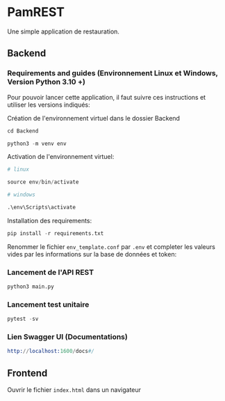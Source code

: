 # PamREST

Une simple application de restauration.


## Backend
### Requirements and guides (Environnement Linux et Windows, Version Python 3.10 +)


Pour pouvoir lancer cette application, il faut suivre ces instructions et utiliser les versions indiqués:


Création de l'environnement virtuel dans le dossier Backend

```s
cd Backend

python3 -m venv env

```

Activation de l'environnement virtuel:


```s
# linux

source env/bin/activate

```

```s
# windows

.\env\Scripts\activate

```


Installation des requirements:

```s
pip install -r requirements.txt
```

Renommer le fichier `env_template.conf` par `.env` et completer les valeurs vides par les informations sur la base de données et token:


### Lancement de l'API REST


```s
python3 main.py

```

### Lancement test unitaire


```s
pytest -sv

```

### Lien Swagger UI (Documentations)

```s
http://localhost:1600/docs#/
```

## Frontend

Ouvrir le fichier `index.html` dans un navigateur
